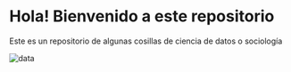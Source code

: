 # Hola! Bienvenido a este repositorio
Este es un repositorio de algunas cosillas de ciencia de datos o sociología

![](https://media.giphy.com/media/3osxYc2axjCJNsCXyE/giphy.gif "data")


